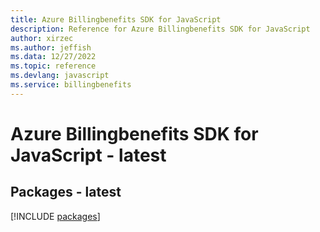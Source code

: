```yaml
---
title: Azure Billingbenefits SDK for JavaScript
description: Reference for Azure Billingbenefits SDK for JavaScript
author: xirzec
ms.author: jeffish
ms.data: 12/27/2022
ms.topic: reference
ms.devlang: javascript
ms.service: billingbenefits
---
```

# Azure Billingbenefits SDK for JavaScript - latest
## Packages - latest
[!INCLUDE [packages](billingbenefits-index.md)]